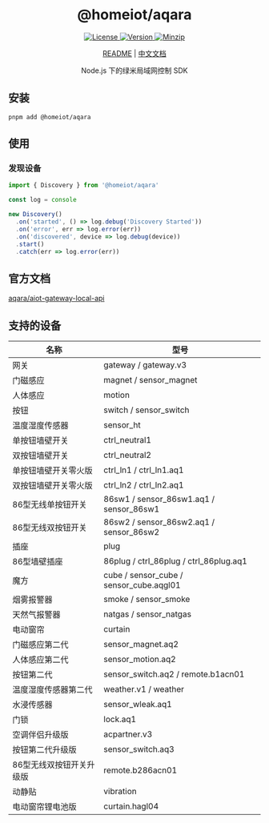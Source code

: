 <h1 align="center">@homeiot/aqara</h1>

<p align="center">
  <a href="https://github.com/qq15725/homeiot/blob/master/LICENSE" class="mr-3">
    <img src="https://img.shields.io/npm/l/homeiot.svg" alt="License">
  </a>
  <a href="https://www.npmjs.com/package/@homeiot/aqara">
    <img src="https://img.shields.io/npm/v/@homeiot/aqara.svg" alt="Version">
  </a>
  <a href="https://cdn.jsdelivr.net/npm/@homeiot/aqara/dist/index.js">
    <img src="https://img.shields.io/bundlephobia/minzip/@homeiot/aqara" alt="Minzip">
  </a>
</p>

<p align="center"><a href="README.md">README</a> | <a href="README_zh.md">中文文档</a></p>

<p align="center">Node.js 下的绿米局域网控制 SDK</p>

## 安装

```shell
pnpm add @homeiot/aqara
```

## 使用

### 发现设备

```ts
import { Discovery } from '@homeiot/aqara'

const log = console

new Discovery()
  .on('started', () => log.debug('Discovery Started'))
  .on('error', err => log.error(err))
  .on('discovered', device => log.debug(device))
  .start()
  .catch(err => log.error(err))
```

## 官方文档

[aqara/aiot-gateway-local-api](https://github.com/aqara/aiot-gateway-local-api)

## 支持的设备

| 名称           | 型号                                     |
|--------------|----------------------------------------|
| 网关           | gateway / gateway.v3                   |
| 门磁感应         | magnet / sensor_magnet                 |
| 人体感应         | motion                                 |
| 按钮           | switch / sensor_switch                 |
| 温度湿度传感器      | sensor_ht                              |
| 单按钮墙壁开关      | ctrl_neutral1                          |
| 双按钮墙壁开关      | ctrl_neutral2                          |
| 单按钮墙壁开关零火版   | ctrl_ln1 / ctrl_ln1.aq1                |
| 双按钮墙壁开关零火版   | ctrl_ln2 / ctrl_ln2.aq1                |
| 86型无线单按钮开关   | 86sw1 / sensor_86sw1.aq1 / sensor_86sw1 |
| 86型无线双按钮开关   | 86sw2 / sensor_86sw2.aq1 / sensor_86sw2 |
| 插座           | plug                                   |
| 86型墙壁插座      | 86plug / ctrl_86plug / ctrl_86plug.aq1 |
| 魔方           | cube / sensor_cube / sensor_cube.aqgl01 |
| 烟雾报警器        | smoke / sensor_smoke                   |
| 天然气报警器       | natgas / sensor_natgas                 |
| 电动窗帘         | curtain                                |
| 门磁感应第二代      | sensor_magnet.aq2                      |
| 人体感应第二代      | sensor_motion.aq2                      |
| 按钮第二代        | sensor_switch.aq2 / remote.b1acn01     |
| 温度湿度传感器第二代   | weather.v1 / weather                   |
| 水浸传感器        | sensor_wleak.aq1                       |
| 门锁           | lock.aq1                               |
| 空调伴侣升级版      | acpartner.v3                           |
| 按钮第二代升级版     | sensor_switch.aq3                      |
| 86型无线双按钮开关升级版 | remote.b286acn01                       |
| 动静贴          | vibration                              |
| 电动窗帘锂电池版     | curtain.hagl04                         |
